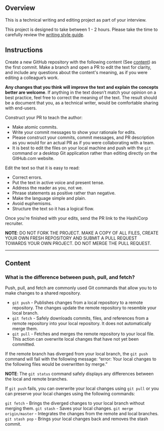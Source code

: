 ## Overview

This is a technical writing and editing project as part of your interview.

This project is designed to take between 1 - 2 hours.
Please take the time to carefully review the [writing style guide](../styling-guide-snippet.md).

## Instructions

Create a new GitHub repository with the following content (See [content](#content)) as the first commit. Make a branch and open a PR to edit the text for clarity, and include any questions about the content's meaning, as if you were editing a colleague’s work. 

 **Any changes that you think will improve the text and explain the concepts better are welcome**. If anything in the text doesn’t match your opinion on a best practice, feel free to correct the meaning of the text. The result should be a document that you, as a technical writer, would be comfortable sharing with end-users.


Construct your PR to teach the author:
- Make atomic commits.
- Write your commit messages to show your rationale for edits.
- Please construct your commits, commit messages, and PR description as you would for an actual PR as if you were collaborating with a team.
- It is best to edit the files on your local machine and push with the `git` command or a desktop Git application rather than editing directly on the GitHub.com website.

Edit the text so that it is easy to read:
- Correct errors.
- Put the text in active voice and present tense.
- Address the reader as you, not we.
- Phrase statements as positive rather than negative.
- Make the language simple and plain. 
- Avoid euphemisms.
- Structure the text so it has a logical flow. 

Once you're finished with your edits, send the PR link to the HashiCorp recruiter.

**NOTE**: DO NOT FORK THE PROJECT. MAKE A COPY OF ALL FILES, CREATE YOUR OWN FRESH REPOSITORY AND SUBMIT A PULL REQUEST TOWARDS YOUR OWN PROJECT. DO NOT MERGE THE PULL REQUEST.

---

## Content

### What is the difference between push, pull, and fetch?

Push, pull, and fetch are commonly used Git commands that allow you to to make changes to a shared repository. 

- `git push` - Publishes changes from a local repository to a remote repository. The changes update the remote repository to resemble your local branch. 
- `git fetch` - Safely downloads commits, files, and references from a remote repository into your local repository. It does not automatically merge them.
- `git pull` - Fetches and merges the remote repository to your local file. This action can overwrite local changes that have not yet been committed.


If the remote branch has diverged from your local branch, the `git push` command will fail with the following message:  “error: Your local changes to the following files would be overwritten by merge.”

**NOTE**: The `git status` command safely displays any differences between the local and remote branches. 


If `git push` fails, you can overwrite your local changes using `git pull` or you can preserve your local changes using the following commands:

`git fetch` - Brings the diverged changes to your local branch without merging them.
`git stash` - Saves your local changes.
`git merge origin/master` - Integrates the changes from the remote and local branches. 
`git stash pop` - Brings your local changes back and removes the stash commit.

